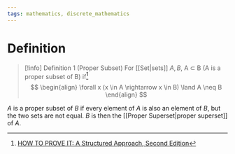 ```yaml
---
tags: mathematics, discrete_mathematics
---
```


# Definition

> [!info] Definition 1 (Proper Subset)
> For [[Set|sets]] $A, B$, A $\subset$ B (A is a proper subset of B) if[^1]
> $$
> \begin{align}
> \forall x (x \in A \rightarrow x \in B) \land A \neq B
> \end{align}
> $$

$A$ is a proper subset of $B$ if every element of $A$ is also an element of $B$, but the two sets are not equal. $B$ is then the [[Proper Superset|proper superset]] of $A$.

[^1]: [HOW TO PROVE IT: A Structured Approach, Second Edition](zotero://open-pdf/library/items/THI2Q4PN?page=54)